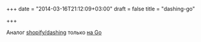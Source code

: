 +++
date = "2014-03-16T21:12:09+03:00"
draft = false
title = "dashing-go"

+++

<p>Аналог <a href="http://shopify.github.io/dashing/">shopify/dashing</a>&nbsp;только <a href="https://github.com/gigablah/dashing-go">на Go</a></p>

